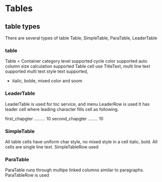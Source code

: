 # Tables

## table types

There are several types of table
Table, SimpleTable, ParaTable, LeaderTable

### table

Table < Container
category level supported
cycle color supported
auto column size calculation supported
Table cell use TitleText, 
multi line text supported
multi text style text supported, 
  - italic, bolde, mixed color and soom


### LeaderTable

LeaderTable is used for toc service, and menu
LeaderRow is used
It has leader cell where leading character fills cell as following.

first_chapgter ......... 10
second_chapgter ........ 10


 
### SimpleTable

All table cells have uniform char style, no mixed style in a cell italic, bold. All cells are single line text.
SimpleTableRow used

### ParaTable

ParaTable runs through multipe linked columns similar to paragraphs.
ParaTableRow is used
